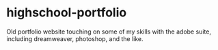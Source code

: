 # highschool-portfolio
Old portfolio website touching on some of my skills with the adobe suite, including dreamweaver, photoshop, and the like.
